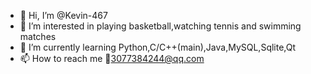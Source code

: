 - 👋 Hi, I’m @Kevin-467
- 👀 I’m interested in playing basketball,watching tennis and swimming matches
- 🌱 I’m currently learning Python,C/C++(main),Java,MySQL,Sqlite,Qt
- 📫 How to reach me 📧3077384244@qq.com 
<!---
Kevin-467/Kevin-467 is a ✨ special ✨ repository because its `README.md` (this file) appears on your GitHub profile.
You can click the Preview link to take a look at your changes.
--->
